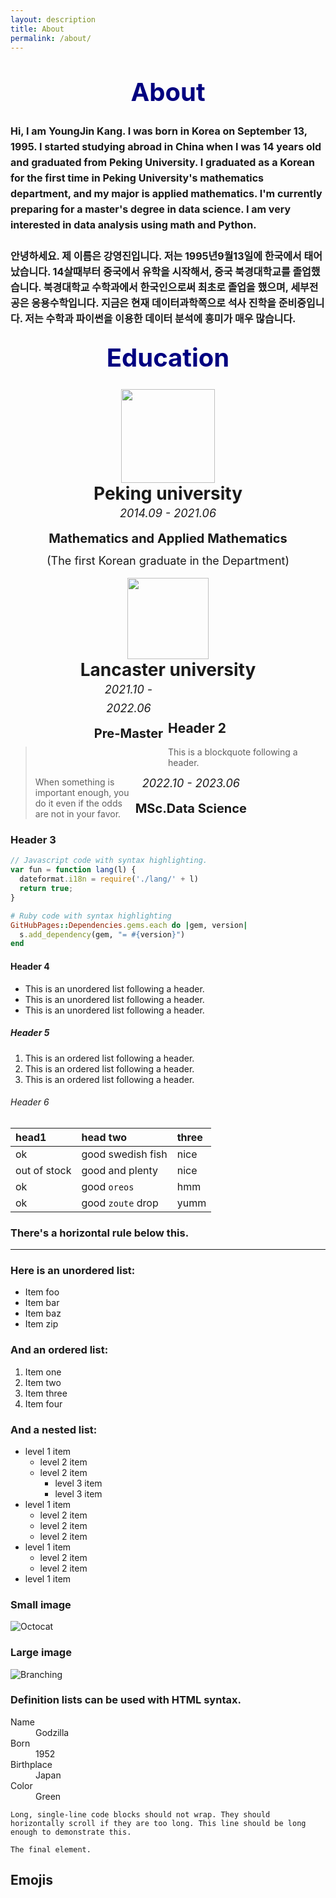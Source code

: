 ```yaml
---
layout: description
title: About
permalink: /about/
---
```


<!-- 자기소개 -->
  <!-- 영어 -->
<center><span style="font-weight:bold;font-size:40px;line-height:100px;color:navy;">About</span></center>
<span style="font-weight:bold;font-size:16px;line-height:25px;">Hi, I am YoungJin Kang. I was born in Korea on September 13, 1995.
I started studying abroad in China when I was 14 years old and graduated from Peking University.
I graduated as a Korean for the first time in Peking University's mathematics department, and my major is applied mathematics.
I'm currently preparing for a master's degree in data science.
I am very interested in data analysis using math and Python.<br><br>
  <!-- 한국어 -->
안녕하세요. 제 이름은 강영진입니다. 저는 1995년9월13일에 한국에서 태어났습니다.
14살때부터 중국에서 유학을 시작해서, 중국 북경대학교를 졸업했습니다.
북경대학교 수학과에서 한국인으로써 최초로 졸업을 했으며, 세부전공은 응용수학입니다.
지금은 현재 데이터과학쪽으로 석사 진학을 준비중입니다.
저는 수학과 파이썬을 이용한 데이터 분석에 흥미가 매우 많습니다.
</span>

<!-- 교육 -->
<center><span style="font-weight:bold;font-size:40px;line-height:100px;color:navy;">Education</span></center>
  <!-- 북경대학교 -->
<center><img src = "https://kyjmath.github.io/assets/Emogi/peking university logo.png" width="150px"></center>
<center><span style = "font-weight:bold;font-size:28px;">Peking university</span></center>
<center><span style="font-style:italic;font-size:18px;line-height:30px;">2014.09 - 2021.06</span></center>
<center><span style ="font-weight:bold;font-size:20px;line-height:50px;">Mathematics and Applied Mathematics</span>
<br><span style ="font-size:18px">(The first Korean graduate in the Department)</span></center><br>
  <!-- 랑카스터대학교 -->
<center><img src = "https://kyjmath.github.io/assets/Emogi/lancaster university logo.png" width="130px"></center>
<center><span style = "font-weight:bold;font-size:28px;">Lancaster university</span></center>
<div style="width:25%; height:150px; float:left; text-align:center; margin-left:25%;">
<span style="font-style:italic;font-size:18px;line-height:30px;">2021.10 - 2022.06</span><br>
<span style ="font-weight:bold;font-size:20px;line-height:50px;">Pre-Master</span>
</div>
<div style="width:25% height:150px; float:right; text-align:center; margin-right:25%;">
<span style="font-style:italic;font-size:18px;line-height:30px;">2022.10 - 2023.06</span><br>
<span style ="font-weight:bold;font-size:20px;line-height:50px;">MSc.Data Science</span>
</div>
<br>
<br>

## Header 2

> This is a blockquote following a header.
>
> When something is important enough, you do it even if the odds are not in your favor.

### Header 3

```js
// Javascript code with syntax highlighting.
var fun = function lang(l) {
  dateformat.i18n = require('./lang/' + l)
  return true;
}
```

```ruby
# Ruby code with syntax highlighting
GitHubPages::Dependencies.gems.each do |gem, version|
  s.add_dependency(gem, "= #{version}")
end
```

#### Header 4

*   This is an unordered list following a header.
*   This is an unordered list following a header.
*   This is an unordered list following a header.

##### Header 5

1.  This is an ordered list following a header.
2.  This is an ordered list following a header.
3.  This is an ordered list following a header.

###### Header 6

| head1        | head two          | three |
|:-------------|:------------------|:------|
| ok           | good swedish fish | nice  |
| out of stock | good and plenty   | nice  |
| ok           | good `oreos`      | hmm   |
| ok           | good `zoute` drop | yumm  |

### There's a horizontal rule below this.

* * *

### Here is an unordered list:

*   Item foo
*   Item bar
*   Item baz
*   Item zip

### And an ordered list:

1.  Item one
1.  Item two
1.  Item three
1.  Item four

### And a nested list:

- level 1 item
  - level 2 item
  - level 2 item
    - level 3 item
    - level 3 item
- level 1 item
  - level 2 item
  - level 2 item
  - level 2 item
- level 1 item
  - level 2 item
  - level 2 item
- level 1 item

### Small image

![Octocat](https://github.githubassets.com/images/icons/emoji/octocat.png)

### Large image

![Branching](https://guides.github.com/activities/hello-world/branching.png)


### Definition lists can be used with HTML syntax.

<dl>
<dt>Name</dt>
<dd>Godzilla</dd>
<dt>Born</dt>
<dd>1952</dd>
<dt>Birthplace</dt>
<dd>Japan</dd>
<dt>Color</dt>
<dd>Green</dd>
</dl>

```
Long, single-line code blocks should not wrap. They should horizontally scroll if they are too long. This line should be long enough to demonstrate this.
```

```
The final element.
```

## Emojis
